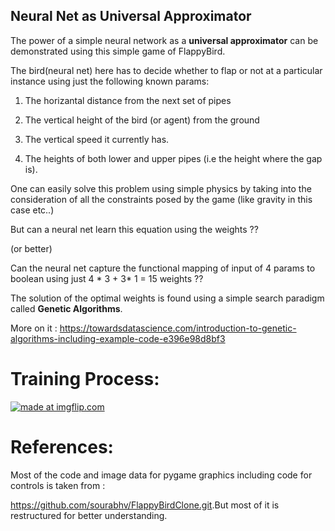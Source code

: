 ## Neural Net as Universal Approximator

The power of a simple neural network as a <b>universal approximator</b> can be demonstrated using this simple game of FlappyBird.


The bird(neural net) here has to decide whether to flap or not at a particular instance using just the following known params:



  1. The horizantal distance from the next set of pipes


  2. The vertical height of the bird (or agent) from the ground


  3. The vertical speed it currently has.


  4. The heights of both lower and upper pipes (i.e the height where the gap is).



One can easily solve this problem using simple physics by taking into the consideration of all the constraints posed by the game (like gravity in this case etc..)


But can a neural net learn this equation using the weights ??


(or better)


Can the neural net capture the functional mapping of input of 4 params to boolean using just  4 * 3 + 3* 1 = 15   weights ??




The solution of the optimal weights is found using a simple search paradigm called <b>Genetic Algorithms</b>.


  More on it : <href>https://towardsdatascience.com/introduction-to-genetic-algorithms-including-example-code-e396e98d8bf3</href>


# Training Process:
<a href="https://imgflip.com/gif/33truk"><img src="https://i.imgflip.com/33truk.gif" title="made at imgflip.com"/></a>



# References:
 Most of the code and image data for pygame graphics including code for controls is taken from :
 
 
 <href>https://github.com/sourabhv/FlappyBirdClone.git</href>.But most of it is restructured for better understanding.
